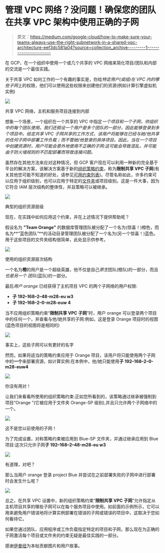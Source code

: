 # 管理 VPC 网络？没问题！确保您的团队在共享 VPC 架构中使用正确的子网

> 原文：<https://medium.com/google-cloud/how-to-make-sure-your-teams-always-use-the-right-subnetwork-in-a-shared-vpc-architecture-eef3dc581a04?source=collection_archive---------1----------------------->

在 GCP，在一个组织中使用一个或几个共享的 VPC 网络来简化项目/团队和内部的交流是一个最佳实践。

关于共享 VPC 如何工作的一个有趣的事实是，你给*特定用户(或组)*在 VPC 内的哪些*子网*上的权限，他们可以使用这些权限来创建他们的资源(例如计算引擎虚拟机实例)

![](img/0d3b9b28521b61ce653ed079ed9cef86.png)

共享 VPC 网络，主机和服务项目连接到内部

想象一个场景，一个组织在一个共享的 VPC 中指定*一个项目和一个子网，供组织中的每个团队使用。我们还假设一个用户是多个团队的一部分，因此能够登录到多个项目中。给定共享 VPC 子网共享的工作方式，该用户将能够在已经与她/他共享的任何子网中部署工作负载；而不管她/他登录的具体项目。因此，当在一个项目中创建资源时，用户可能会意外地使用不正确的子网:这可能会导致混乱，并可能由于防火墙规则的不匹配部署而导致连接问题。*

虽然存在其他方法来应对这种情况，但 GCP 客户现在可以利用一种新的完全基于平台的解决方案，该解决方案基于新的[组织策略约束](https://cloud.google.com/resource-manager/docs/organization-policy/understanding-constraints)，称为**限制共享 VPC 子网**(有关其他您可能不知道的好处，请参见[可用约束列表](https://cloud.google.com/resource-manager/docs/organization-policy/org-policy-constraints))。尽管名称如此，许多约束可以应用于组织级别，也可以应用于特定的[文件夹](https://cloud.google.com/resource-manager/docs/cloud-platform-resource-hierarchy#folders)或项目级别。这是一件大事，因为它符合 IAM 层次结构的整体性，并且策略可以被继承。

![](img/1829e5fdd370e339f2e31d87e448c3aa.png)

典型的组织资源层级

现在，在实践中如何应用这个约束，并在上述情况下提供帮助呢？

假设名为 **"Team Orange"** 的数据库管理团队被分配了一个名为(惊喜！)橙色，而名为**“蓝色团队”**的活动目录管理团队被分配了一个名为(另一个惊喜！)蓝色。用于这些项目的文件夹结构很简单，此处显示供参考。

![](img/0b90ebad5d73a1abad50870c3fdb7fec.png)

使用的组织资源层次结构

一个名为**橙**的用户是一个超级英雄，他不仅是自己*原生*团队(橙队)的一部分，而且*也是另一个* *团队*(蓝队)的一部分。

最后*用户 orange* 已经获得了主机项目 VPC 的两个子网络的用户权限:

*   **子 192–168–2–48-m28-eu w3**
*   **子 192–168–2–0-m28-euw 4**

当不应用组织策略约束“**限制共享 VPC 子网**”时，用户 orange 可以登录两个项目中的任何一个，并查看与他/她共享的子网:例如，这是登录 Orange 项目时的视图(蓝色项目的视图将是相同的)

![](img/55e4c6ae4ac0dc4cf05e363f5de27655.png)

事实上，这些子网可以有更好的名字

然而，如果将适当的策略约束应用于 Orange 项目，该用户将只能使用两个子网中的**一个**来部署资源，如计算实例:在本例中，他/她只能使用**子 192–168–2–0-m28-euw4**

![](img/f9b7fa7f36c8f1bcc3027cd3e652976c.png)

你没有用对！

让我们来看看所使用的组织策略约束:正如您所看到的，该策略通过继承被强制到项目“Orange ”(它被应用于文件夹 Orange-SP 级别),并且只允许两个子网络中的一个。

![](img/69ceb6ec1f30196539baa3f569ff01f1.png)

这不是您以前使用的子网！

为了完成设置，对称策略约束被应用到 Blue-SP 文件夹，并通过继承应用到 Blue 项目:这次只允许子网**子 192–168–2–48-m28-eu w3**

![](img/a1db62e4fac6dab9d351a56132f7d75a.png)

有道理，对吧？

那么当用户 orange 登录 project Blue 并尝试在之前部署失败的子网中进行部署时会发生什么呢？

![](img/2a1c9ffd583db87ca08055dba84e2f85.png)

总之，在共享 VPC 设置中，新的组织策略约束“**限制共享 VPC 子网**”允许指定从主机项目共享的哪些子网可以在每个服务项目中使用。如前面的示例所示，它可以用来避免用户错误地将计算实例部署在错误的子网或错误的项目中，这取决于您如何看待它。

如果您通过团队、应用程序或工作负载指定特定的项目和子网，那么现在为正确的子网激活每个项目或文件夹的约束无疑是最佳实践的一部分。

感谢[伊曼纽](https://profile.emazza.net)为本帖贡献图片和用户故事。